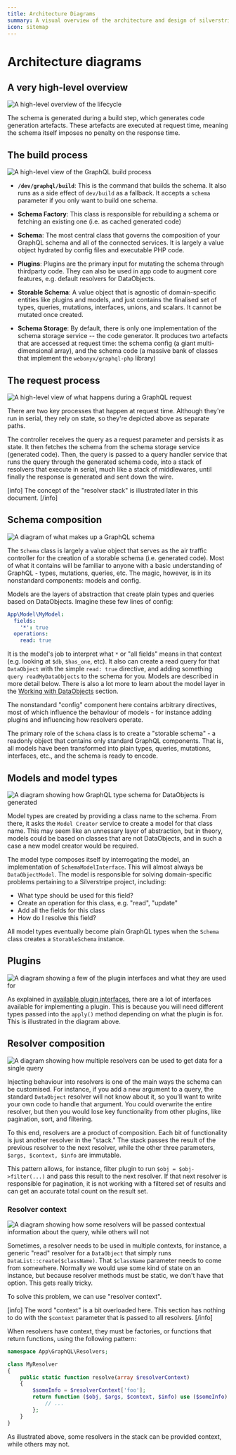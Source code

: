 ```yaml
---
title: Architecture Diagrams
summary: A visual overview of the architecture and design of silverstripe/graphql
icon: sitemap
---
```


# Architecture diagrams

## A very high-level overview

![A high-level overview of the lifecycle](../../_images/graphql/high-level-lifecycle.png)

The schema is generated during a build step, which generates code generation artefacts. These artefacts are executed at request time, meaning the schema itself imposes no penalty on the response time.

## The build process

![A high-level view of the GraphQL build process](../../_images/graphql/build_process.png)

- **`/dev/graphql/build`**: This is the command that builds the schema. It also runs as a side effect of `dev/build` as a fallback. It accepts a `schema` parameter if you only want to build one schema.

- **Schema Factory**: This class is responsible for rebuilding a schema or fetching an existing one (i.e. as cached generated code)

- **Schema**: The most central class that governs the composition of your GraphQL schema and all of the connected services. It is largely a value object hydrated by config files and executable PHP code.

- **Plugins**: Plugins are the primary input for mutating the schema through thirdparty code. They can also be used in app code to augment core features, e.g. default resolvers for DataObjects.

- **Storable Schema**: A value object that is agnostic of domain-specific entities like plugins and models, and just contains the finalised set of types, queries, mutations, interfaces, unions, and scalars. It cannot be mutated once created.

- **Schema Storage**: By default, there is only one implementation of the schema storage service -- the code generator. It produces two artefacts that are accessed at request time: the schema config (a giant multi-dimensional array), and the schema code (a massive bank of classes that implement the `webonyx/graphql-php` library)

## The request process

![A high-level view of what happens during a GraphQL request](../../_images/graphql/request_process.png)

There are two key processes that happen at request time. Although they're run in serial, they rely on state, so they're depicted above as separate paths.

The controller receives the query as a request parameter and persists it as state. It then fetches the schema from the schema storage service (generated code). Then, the query is passed to a query handler service that runs the query through the generated schema code, into a stack of resolvers that execute in serial, much like a stack of middlewares, until finally the response is generated and sent down the wire.

[info]
The concept of the "resolver stack" is illustrated later in this document.
[/info]

## Schema composition

![A diagram of what makes up a GraphQL schema](../../_images/graphql/schema_composition.png)

The `Schema` class is largely a value object that serves as the air traffic controller for the creation of a storable schema (i.e. generated code). Most of what it contains will be familiar to anyone with a basic understanding of GraphQL - types, mutations, queries, etc. The magic, however, is in its nonstandard components: models and config.

Models are the layers of abstraction that create plain types and queries based on DataObjects. Imagine these few lines of config:

```yml
App\Model\MyModel:
  fields:
    '*': true
  operations:
    read: true
```

It is the model's job to interpret what `*` or "all fields" means in that context (e.g. looking at `$db`, `$has_one`, etc). It also can create a read query for that `DataObject` with the simple `read: true` directive, and adding something `query readMyDataObjects` to the schema for you. Models are described in more detail below. There is also a lot more to learn about the model layer in the [Working with DataObjects](../working_with_DataObjects) section.

The nonstandard "config" component here contains arbitrary directives, most of which influence the behaviour of models - for instance adding plugins and influencing how resolvers operate.

The primary role of the `Schema` class is to create a "storable schema" - a readonly object that contains only standard GraphQL components. That is, all models have been transformed into plain types, queries, mutations, interfaces, etc., and the schema is ready to encode.

## Models and model types

![A diagram showing how GraphQL type schema for DataObjects is generated](../../_images/graphql/models.png)

Model types are created by providing a class name to the schema. From there, it asks the `Model Creator` service to create a model for that class name. This may seem like an unnessary layer of abstraction, but in theory, models could be based on classes that are not DataObjects, and in such a case a new model creator would be required.

The model type composes itself by interrogating the model, an implementation of `SchemaModelInterface`. This will almost always be `DataObjectModel`. The model is responsible for solving domain-specific problems pertaining to a Silverstripe project, including:

- What type should be used for this field?
- Create an operation for this class, e.g. "read", "update"
- Add all the fields for this class
- How do I resolve this field?

All model types eventually become plain GraphQL types when the `Schema` class creates a `StorableSchema` instance.

## Plugins

![A diagram showing a few of the plugin interfaces and what they are used for](../../_images/graphql/plugins.png)

As explained in [available plugin interfaces](../plugins/overview#available-plugin-interfaces), there are a lot of interfaces available for implementing a plugin. This is because you will need different types passed into the `apply()` method depending on what the plugin is for. This is illustrated in the diagram above.

## Resolver composition

![A diagram showing how multiple resolvers can be used to get data for a single query](../../_images/graphql/resolver_composition.png)

Injecting behaviour into resolvers is one of the main ways the schema can be customised. For instance, if you add a new argument to a query, the standard `DataObject` resolver will not know about it, so you'll want to write your own code to handle that argument. You could overwrite the entire resolver, but then you would lose key functionality from other plugins, like pagination, sort, and filtering.

To this end, resolvers are a product of composition. Each bit of functionality is just another resolver in the "stack." The stack passes the result of the previous resolver to the next resolver, while the other three parameters, `$args, $context, $info` are immutable.

This pattern allows, for instance, filter plugin to run `$obj = $obj->filter(...)` and pass this result to the next resolver. If that next resolver is responsible for pagination, it is not working with a filtered set of results and can get an accurate total count on the result set.

### Resolver context

![A diagram showing how some resolvers will be passed contextual information about the query, while others will not](../../_images/graphql/resolver_context.png)

Sometimes, a resolver needs to be used in multiple contexts, for instance, a generic "read" resolver for a `DataObject` that simply runs `DataList::create($className)`. That `$className` parameter needs to come from somewhere. Normally we would use some kind of state on an instance, but because resolver methods must be static, we don't have that option. This gets really tricky.

To solve this problem, we can use "resolver context".

[info]
The word "context" is a bit overloaded here. This section has nothing to do with the `$context` parameter that is passed to all resolvers.
[/info]

When resolvers have context, they must be factories, or functions that return functions, using the following pattern:

```php
namespace App\GraphQL\Resolvers;

class MyResolver
{
    public static function resolve(array $resolverContext)
    {
        $someInfo = $resolverContext['foo'];
        return function ($obj, $args, $context, $info) use ($someInfo) {
            // ...
        };
    }
}
```

As illustrated above, some resolvers in the stack can be provided context, while others may not.
